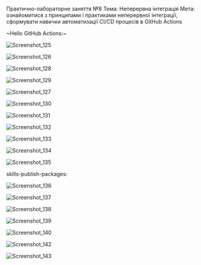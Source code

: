 Практично-лабораторне заняття №8
Тема: Неперервна інтеграція
Мета: ознайомитися з принципами і практиками
неперервної інтеграції, сформувати навички
автоматизації CI/CD процесів в GitHub Actions

~Hello GitHub Actions:~

![Screenshot_125](https://github.com/user-attachments/assets/849e7444-d160-4363-b4c0-6fb03e8ea60d)

![Screenshot_126](https://github.com/user-attachments/assets/af21801c-9530-417d-a674-75ee429d8427)

![Screenshot_128](https://github.com/user-attachments/assets/993b2bf3-a19f-409c-8bfa-6f7ac9c95736)

![Screenshot_129](https://github.com/user-attachments/assets/8f5a2011-5c83-4f7f-8209-c28c67ede0dd)

![Screenshot_127](https://github.com/user-attachments/assets/17187d12-eb09-4908-b4cf-365acbde9552)

![Screenshot_130](https://github.com/user-attachments/assets/f82e30ee-9992-444d-b3d6-496342612cdc)

![Screenshot_131](https://github.com/user-attachments/assets/0dadb4f6-3cc1-41dc-8bb1-df075fa1a156)

![Screenshot_132](https://github.com/user-attachments/assets/e04b8d9d-393c-4d18-9bda-546a00fb8476)

![Screenshot_133](https://github.com/user-attachments/assets/e2bf310b-df5d-476f-8df1-e3f1aab3ca3c)

![Screenshot_134](https://github.com/user-attachments/assets/7ec721fe-58f1-4b01-9eb5-b7d000d4be0d)

![Screenshot_135](https://github.com/user-attachments/assets/b449450c-0d4a-42de-a73c-6df234e70034)

skills-publish-packages:

![Screenshot_136](https://github.com/user-attachments/assets/50930695-c34c-4d71-b62f-ee7063c7ad8f)

![Screenshot_137](https://github.com/user-attachments/assets/d6f2ebb3-c174-4768-9085-baa668c97da2)

![Screenshot_138](https://github.com/user-attachments/assets/d670aefc-6c74-4683-bc98-2adbd1f75df9)

![Screenshot_139](https://github.com/user-attachments/assets/1ef0342b-57be-4bfb-bd93-388b6050741d)

![Screenshot_140](https://github.com/user-attachments/assets/f639c3b6-5326-4bfb-a493-8b0d415681f9)

![Screenshot_142](https://github.com/user-attachments/assets/91f09939-040c-48cd-9b52-7baf5fd19928)

![Screenshot_143](https://github.com/user-attachments/assets/77fb3294-2fd7-4d2b-b47e-351b217374ed)

